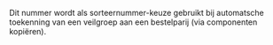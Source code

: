 Dit nummer wordt als sorteernummer-keuze gebruikt bij automatsche toekenning van een veilgroep aan een bestelparij (via componenten kopiëren).